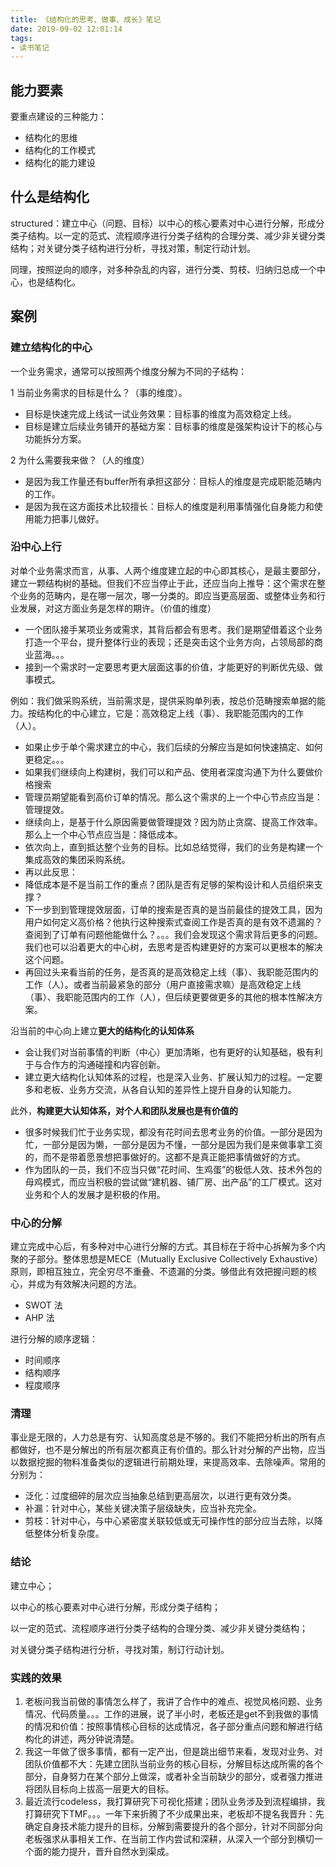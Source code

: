```yaml
---
title: 《结构化的思考、做事、成长》笔记
date: 2019-09-02 12:01:14
tags:
- 读书笔记
---
```


## 能力要素

要重点建设的三种能力：

- 结构化的思维
- 结构化的工作模式
- 结构化的能力建设

## 什么是结构化

structured：建立中心（问题、目标）以中心的核心要素对中心进行分解，形成分类子结构。以一定的范式、流程顺序进行分类子结构的合理分类、减少非关键分类结构；对关键分类子结构进行分析，寻找对策，制定行动计划。

同理，按照逆向的顺序，对多种杂乱的内容，进行分类、剪枝、归纳归总成一个中心，也是结构化。

## 案例

### 建立结构化的中心

一个业务需求，通常可以按照两个维度分解为不同的子结构：

1 当前业务需求的目标是什么？（事的维度）。
- 目标是快速完成上线试一试业务效果：目标事的维度为高效稳定上线。
- 目标是建立后续业务铺开的基础方案：目标事的维度是强架构设计下的核心与功能拆分方案。

2 为什么需要我来做？（人的维度）
- 是因为我工作量还有buffer所有承担这部分：目标人的维度是完成职能范畴内的工作。
- 是因为我在这方面技术比较擅长：目标人的维度是利用事情强化自身能力和使用能力把事儿做好。

### 沿中心上行

对单个业务需求而言，从事、人两个维度建立起的中心即其核心，是最主要部分，建立一颗结构树的基础。但我们不应当停止于此，还应当向上推导：这个需求在整个业务的范畴内，是在哪一层次，哪一分类的。即应当更高层面、或整体业务和行业发展，对这方面业务是怎样的期许。（价值的维度）

- 一个团队接手某项业务或需求，其背后都会有思考。我们是期望借着这个业务打造一个平台，提升整体行业的表现；还是突击这个业务方向，占领局部的商业蓝海。。。
- 接到一个需求时一定要思考更大层面这事的价值，才能更好的判断优先级、做事模式。

例如：我们做采购系统，当前需求是，提供采购单列表，按总价范畴搜索单据的能力。按结构化的中心建立，它是：高效稳定上线（事）、我职能范围内的工作（人）。

- 如果止步于单个需求建立的中心，我们后续的分解应当是如何快速搞定、如何更稳定。。。
- 如果我们继续向上构建树，我们可以和产品、使用者深度沟通下为什么要做价格搜索
 - 管理员期望能看到高价订单的情况。那么这个需求的上一个中心节点应当是：管理提效。
 - 继续向上，是基于什么原因需要做管理提效？因为防止贪腐、提高工作效率。那么上一个中心节点应当是：降低成本。
 - 依次向上，直到抵达整个业务的目标。比如总结觉得，我们的业务是构建一个集成高效的集团采购系统。
- 再以此反思：
 - 降低成本是不是当前工作的重点？团队是否有足够的架构设计和人员组织来支撑？
 - 下一步到到管理提效层面，订单的搜索是否真的是当前最佳的提效工具，因为用户如何定义高价格？他执行这种搜索式查阅工作是否真的是有效不遗漏的？查阅到了订单有问题他能做什么？。。。我们会发现这个需求背后更多的问题。我们也可以沿着更大的中心树，去思考是否构建更好的方案可以更根本的解决这个问题。
- 再回过头来看当前的任务，是否真的是高效稳定上线（事）、我职能范围内的工作（人）。或者当前最紧急的部分（用户直接需求嘛）是高效稳定上线（事）、我职能范围内的工作（人），但后续更要做更多的其他的根本性解决方案。

沿当前的中心向上建立**更大的结构化的认知体系**

- 会让我们对当前事情的判断（中心）更加清晰，也有更好的认知基础，极有利于与合作方的沟通碰撞和内容创新。
- 建立更大结构化认知体系的过程，也是深入业务、扩展认知力的过程。一定要多和老板、业务方交流，从各自认知的差异性上提升自身的认知能力。

此外，**构建更大认知体系，对个人和团队发展也是有价值的**

- 很多时候我们忙于业务实现，都没有花时间去思考业务的价值。一部分是因为忙，一部分是因为懒，一部分是因为不懂，一部分是因为我们是来做事拿工资的，而不是带着愿景想把事做好的。这都不是真正能把事情做好的方式。
- 作为团队的一员，我们不应当只做“花时间、生鸡蛋”的极低人效、技术外包的母鸡模式，而应当积极的尝试做“建机器、铺厂房、出产品”的工厂模式。这对业务和个人的发展才是积极的作用。


### 中心的分解

建立完成中心后，有多种对中心进行分解的方式。其目标在于将中心拆解为多个内聚的子部分。整体思想是MECE（Mutually Exclusive Collectively Exhaustive）原则，即相互独立，完全穷尽不重叠、不遗漏的分类。够借此有效把握问题的核心，并成为有效解决问题的方法。

- SWOT 法
- AHP 法


进行分解的顺序逻辑：

- 时间顺序
- 结构顺序
- 程度顺序

### 清理

事业是无限的，人力总是有穷、认知高度总是不够的。我们不能把分析出的所有点都做好，也不是分解出的所有层次都真正有价值的。那么针对分解的产出物，应当以数据挖掘的物料准备类似的逻辑进行前期处理，来提高效率、去除噪声。常用的分别为：

- 泛化：过度细碎的层次应当抽象总结到更高层次，以进行更有效分类。
- 补漏：针对中心，某些关键决策子层级缺失，应当补充完全。
- 剪枝：针对中心，与中心紧密度关联较低或无可操作性的部分应当去除，以降低整体分析复杂度。


### 结论

建立中心；

以中心的核心要素对中心进行分解，形成分类子结构；

以一定的范式、流程顺序进行分类子结构的合理分类、减少非关键分类结构；

对关键分类子结构进行分析，寻找对策，制订行动计划。


### 实践的效果

1. 老板问我当前做的事情怎么样了，我讲了合作中的难点、视觉风格问题、业务情况、代码质量。。。工作的进展，说了半小时，老板还是get不到我做的事情的情况和价值：按照事情核心目标的达成情况，各子部分重点问题和解进行结构化的讲述，两分钟说清楚。
2.  我这一年做了很多事情，都有一定产出，但是跳出细节来看，发现对业务、对团队价值都不大：先建立团队当前业务的核心目标，分解目标达成所需的各个部分，自身努力在某个部分上做深，或者补全当前缺少的部分，或者强力推进将团队目标向上拔高一层更大的目标。
3. 最近流行codeless，我打算研究下可视化搭建；团队业务涉及到流程编排，我打算研究下TMF。。。一年下来折腾了不少成果出来，老板却不提名我晋升：先确定自身技术能力提升的目标，分解到需要提升的各个部分，针对不同部分向老板强求从事相关工作、在当前工作内尝试和深耕，从深入一个部分到横切一个面的能力提升，晋升自然水到渠成。